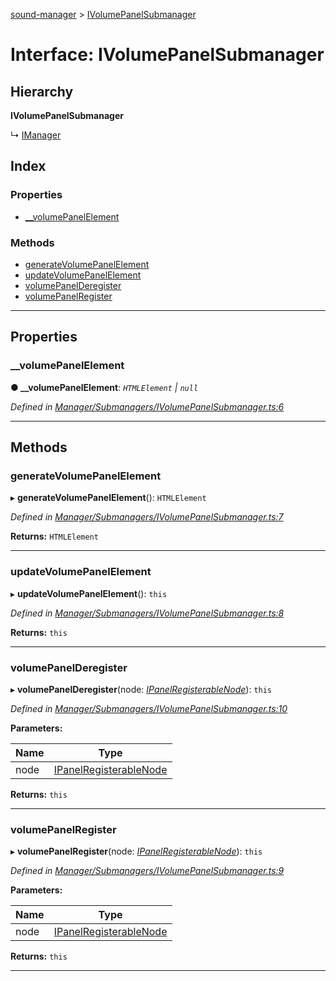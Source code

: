 [sound-manager](../README.md) > [IVolumePanelSubmanager](../interfaces/ivolumepanelsubmanager.md)

# Interface: IVolumePanelSubmanager

## Hierarchy

**IVolumePanelSubmanager**

↳  [IManager](imanager.md)

## Index

### Properties

* [__volumePanelElement](ivolumepanelsubmanager.md#__volumepanelelement)

### Methods

* [generateVolumePanelElement](ivolumepanelsubmanager.md#generatevolumepanelelement)
* [updateVolumePanelElement](ivolumepanelsubmanager.md#updatevolumepanelelement)
* [volumePanelDeregister](ivolumepanelsubmanager.md#volumepanelderegister)
* [volumePanelRegister](ivolumepanelsubmanager.md#volumepanelregister)

---

## Properties

<a id="__volumepanelelement"></a>

###  __volumePanelElement

**● __volumePanelElement**: *`HTMLElement` | `null`*

*Defined in [Manager/Submanagers/IVolumePanelSubmanager.ts:6](https://github.com/furkleindustries/sound-manager/blob/5232f22/src/Manager/Submanagers/IVolumePanelSubmanager.ts#L6)*

___

## Methods

<a id="generatevolumepanelelement"></a>

###  generateVolumePanelElement

▸ **generateVolumePanelElement**(): `HTMLElement`

*Defined in [Manager/Submanagers/IVolumePanelSubmanager.ts:7](https://github.com/furkleindustries/sound-manager/blob/5232f22/src/Manager/Submanagers/IVolumePanelSubmanager.ts#L7)*

**Returns:** `HTMLElement`

___
<a id="updatevolumepanelelement"></a>

###  updateVolumePanelElement

▸ **updateVolumePanelElement**(): `this`

*Defined in [Manager/Submanagers/IVolumePanelSubmanager.ts:8](https://github.com/furkleindustries/sound-manager/blob/5232f22/src/Manager/Submanagers/IVolumePanelSubmanager.ts#L8)*

**Returns:** `this`

___
<a id="volumepanelderegister"></a>

###  volumePanelDeregister

▸ **volumePanelDeregister**(node: *[IPanelRegisterableNode](ipanelregisterablenode.md)*): `this`

*Defined in [Manager/Submanagers/IVolumePanelSubmanager.ts:10](https://github.com/furkleindustries/sound-manager/blob/5232f22/src/Manager/Submanagers/IVolumePanelSubmanager.ts#L10)*

**Parameters:**

| Name | Type |
| ------ | ------ |
| node | [IPanelRegisterableNode](ipanelregisterablenode.md) |

**Returns:** `this`

___
<a id="volumepanelregister"></a>

###  volumePanelRegister

▸ **volumePanelRegister**(node: *[IPanelRegisterableNode](ipanelregisterablenode.md)*): `this`

*Defined in [Manager/Submanagers/IVolumePanelSubmanager.ts:9](https://github.com/furkleindustries/sound-manager/blob/5232f22/src/Manager/Submanagers/IVolumePanelSubmanager.ts#L9)*

**Parameters:**

| Name | Type |
| ------ | ------ |
| node | [IPanelRegisterableNode](ipanelregisterablenode.md) |

**Returns:** `this`

___

